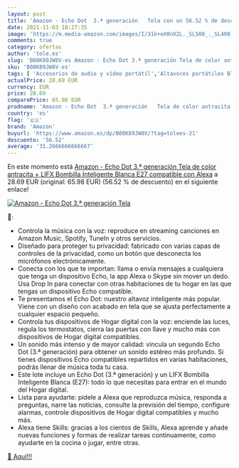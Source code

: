 ```yaml
---
layout: post
title: 'Amazon - Echo Dot  3.ª generación   Tela con un 56.52 % de descuento'
date: 2021-11-03 18:27:35
image: 'https://m.media-amazon.com/images/I/31k+eX0nX2L._SL500_._SL400_.jpg'
comments: true
category: ofertas
author: 'tole.es'
slug: 'B08K89JW8V-es Amazon - Echo Dot 3.ª generación Tela de color antracita +...'
sku: 'B08K89JW8V-es'
tags: [ 'Accesorios de audio y vídeo portátil','Altavoces portátiles Bluetooth','Altavoces portátiles y altavoces con puerto dock','Audio y vídeo portátil','Electrónica','alexa','amazon', ]
actualPrice: 28.69 EUR
currency: EUR
price: 28.69
comparePrice: 65.98 EUR
prodname: 'Amazon - Echo Dot  3.ª generación   Tela de color antracita + LIFX Bombilla Inteligente Blanca  E27   compatible con Alexa'
country: 'es'
flag: '🇪🇸'
brand: 'Amazon'
buyurl: 'https://www.amazon.es/dp/B08K89JW8V/?tag=tolees-21'
descuento: '56.52'
average: '31.2666666666667'
---
```


En este momento está [Amazon - Echo Dot  3.ª generación   Tela de color antracita + LIFX Bombilla Inteligente Blanca  E27   compatible con Alexa](https://www.amazon.es/dp/B08K89JW8V/?tag=tolees-21) a 28.69 EUR (original: 65.98 EUR) (56.52 %  de descuento) en el siguiente enlace!

[![Amazon - Echo Dot  3.ª generación   Tela](https://m.media-amazon.com/images/I/31k+eX0nX2L._SL500_._SL400_.jpg)](https://www.amazon.es/dp/B08K89JW8V/?tag=tolees-21)

🔎:

- Controla la música con la voz: reproduce en streaming canciones en Amazon Music, Spotify, TuneIn y otros servicios.
- Diseñado para proteger tu privacidad: fabricado con varias capas de controles de la privacidad, como un botón que desconecta los micrófonos electrónicamente.
- Conecta con los que te importan: llama o envía mensajes a cualquiera que tenga un dispositivo Echo, la app Alexa o Skype sin mover un dedo. Usa Drop In para conectar con otras habitaciones de tu hogar en las que tengas un dispositivo Echo compatible.
- Te presentamos el Echo Dot: nuestro altavoz inteligente más popular. Viene con un diseño con acabado en tela que se ajusta perfectamente a cualquier espacio pequeño.
- Controla tus dispositivos de Hogar digital con la voz: enciende las luces, regula los termostatos, cierra las puertas con llave y mucho más con dispositivos de Hogar digital compatibles.
- Un sonido más intenso y de mayor calidad: vincula un segundo Echo Dot (3.ª generación) para obtener un sonido estéreo más profundo. Si tienes dispositivos Echo compatibles repartidos en varias habitaciones, podrás llenar de música toda tu casa.
- Este lote incluye un Echo Dot (3.ª generación) y un LIFX Bombilla Inteligente Blanca (E27): todo lo que necesitas para entrar en el mundo del Hogar digital.
- Lista para ayudarte: pídele a Alexa que reproduzca música, responda a preguntas, narre las noticias, consulte la previsión del tiempo, configure alarmas, controle dispositivos de Hogar digital compatibles y mucho más.
- Alexa tiene Skills: gracias a los cientos de Skills, Alexa aprende y añade nuevas funciones y formas de realizar tareas continuamente, como ayudarte en la cocina o jugar, entre otras.

[🛒 Aquí!!!](https://www.amazon.es/dp/B08K89JW8V/?tag=tolees-21)
